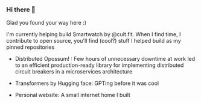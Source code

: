 ### Hi there 👋

Glad you found your way here :) 

I'm currently helping build Smartwatch by @cult.fit. When I find time, I contribute to open source, you'll find (cool?) stuff I helped build as my pinned repositories 

* Distributed Opossum! : Few hours of unnecessary downtime at work led to an efficient production-ready library for implementing distributed circuit breakers in a microservices architecture


* Transformers by Hugging face: GPTing before it was cool  


* Personal website: A small internet home I built


<!--
**mayankagarwals/mayankagarwals** is a ✨ _special_ ✨ repository because its `README.md` (this file) appears on your GitHub profile.

Here are some ideas to get you started:

- 🔭 I’m currently working on ...
- 🌱 I’m currently learning ...
- 👯 I’m looking to collaborate on ...
- 🤔 I’m looking for help with ...
- 💬 Ask me about ...
- 📫 How to reach me: ...
- 😄 Pronouns: ...
- ⚡ Fun fact: ...
-->
